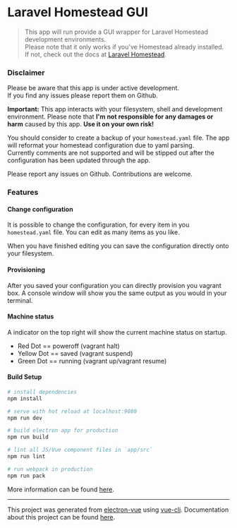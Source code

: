 # Laravel Homestead GUI

> This app will run provide a GUI wrapper for Laravel Homestead development environments.  
> Please note that it only works if you've Homestead already installed.   
> If not, check out the docs at [Laravel Homestead](https://laravel.com/docs/5.3/homestead).


### Disclaimer
Please be aware that this app is under active development.  
If you find any issues please report them on Github.

**Important:** This app interacts with your filesystem, shell and
development environment. Please note that **I'm not responsible for any
damages or harm** caused by this app. **Use it on your own risk!**

You should consider to create a backup of your `homestead.yaml` file. The  app will reformat your homestead configuration due to yaml parsing.   
Currently comments are not supported and will be stipped out after the configuration has been updated through the app.

Please report any issues on Github. Contributions are welcome. 

### Features
#### Change configuration
It is possible to change the configuration, for every item in you `homestead.yaml` file. You can edit as many items as you like.  

When you have finished editing you can save the configuration directly onto your filesystem. 

#### Provisioning
After you saved your configuration you can directly provision you vagrant box. A console window will show you the same output as you would in your terminal.

#### Machine status
A indicator on the top right will show the current machine status on startup.  
* Red Dot == poweroff (vagrant halt)
* Yellow Dot == saved (vagrant suspend)
* Green Dot == running (vagrant up/vagrant resume)

#### Build Setup

``` bash
# install dependencies
npm install

# serve with hot reload at localhost:9080
npm run dev

# build electron app for production
npm run build

# lint all JS/Vue component files in `app/src`
npm run lint

# run webpack in production
npm run pack
```
More information can be found [here](https://simulatedgreg.gitbooks.io/electron-vue/content/docs/npm_scripts.html).

---

This project was generated from [electron-vue](https://github.com/SimulatedGREG/electron-vue) using [vue-cli](https://github.com/vuejs/vue-cli). Documentation about this project can be found [here](https://simulatedgreg.gitbooks.io/electron-vue/content/index.html).

